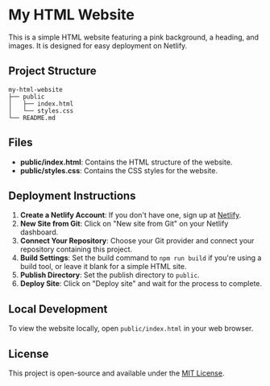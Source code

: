 # My HTML Website

This is a simple HTML website featuring a pink background, a heading, and images. It is designed for easy deployment on Netlify.

## Project Structure

```
my-html-website
├── public
│   ├── index.html
│   └── styles.css
└── README.md
```

## Files

- **public/index.html**: Contains the HTML structure of the website.
- **public/styles.css**: Contains the CSS styles for the website.

## Deployment Instructions

1. **Create a Netlify Account**: If you don't have one, sign up at [Netlify](https://www.netlify.com/).
2. **New Site from Git**: Click on "New site from Git" on your Netlify dashboard.
3. **Connect Your Repository**: Choose your Git provider and connect your repository containing this project.
4. **Build Settings**: Set the build command to `npm run build` if you're using a build tool, or leave it blank for a simple HTML site.
5. **Publish Directory**: Set the publish directory to `public`.
6. **Deploy Site**: Click on "Deploy site" and wait for the process to complete.

## Local Development

To view the website locally, open `public/index.html` in your web browser.

## License

This project is open-source and available under the [MIT License](LICENSE).